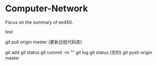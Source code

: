 # Computer-Network

Focus on the summary of ee450.

test




git pull origin master (更新远程代码库)

git add <file>
git status
git commit -m "<commit name>"
git log
git status (空的)
git push origin master


